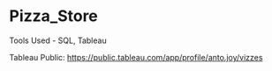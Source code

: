 # Pizza_Store
Tools Used - SQL, Tableau

Tableau Public: https://public.tableau.com/app/profile/anto.joy/vizzes
